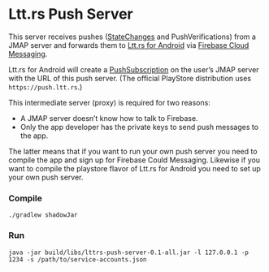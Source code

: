 # Ltt.rs Push Server

This server receives pushes ([StateChanges](https://datatracker.ietf.org/doc/html/rfc8620#section-7.1) and PushVerifications) from a JMAP server and forwards them to [Ltt.rs for Android](https://github.com/inputmice/lttrs-android) via [Firebase Cloud Messaging](https://firebase.google.com/docs/cloud-messaging).

Ltt.rs for Android will create a [PushSubscription](https://datatracker.ietf.org/doc/html/rfc8620#section-7.2) on the user’s JMAP server with the URL of this push server. (The official PlayStore distribution uses `https://push.ltt.rs`.)

This intermediate server (proxy) is required for two reasons:
* A JMAP server doesn’t know how to talk to Firebase.
* Only the app developer has the private keys to send push messages to the app.

The latter means that if you want to run your own push server you need to compile the app and sign up for Firebase Could Messaging. Likewise if you want to compile the playstore flavor of Ltt.rs for Android you need to set up your own push server.

### Compile
```shell
./gradlew shadowJar
```

### Run
```shell
java -jar build/libs/lttrs-push-server-0.1-all.jar -l 127.0.0.1 -p 1234 -s /path/to/service-accounts.json
```
